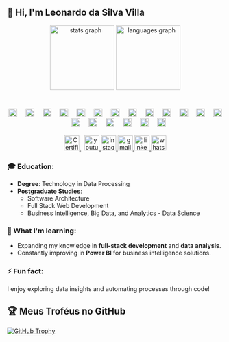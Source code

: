 <h2 align="left">👋 Hi, I'm Leonardo da Silva Villa</h2>

<div align="center">
  <img src="https://github-readme-stats.vercel.app/api?username=LeonardoVilla&hide_title=false&hide_rank=false&show_icons=true&include_all_commits=true&count_private=true&disable_animations=false&theme=dracula&locale=en&hide_border=false" height="150" alt="stats graph" />
  <img src="https://github-readme-stats.vercel.app/api/top-langs?username=LeonardoVilla&locale=pt-br&hide_title=false&layout=compact&card_width=320&langs_count=5&theme=dracula&hide_border=false" height="150" alt="languages graph" />
</div>
<br>

###
<div align="center">
  <img src="https://cdn.jsdelivr.net/gh/devicons/devicon/icons/javascript/javascript-original.svg" height="20" alt="javascript logo" />
  <img width="12" />
  <img src="https://cdn.jsdelivr.net/gh/devicons/devicon/icons/typescript/typescript-original.svg" height="20" alt="typescript logo" />
  <img width="12" />
  <img src="https://cdn.jsdelivr.net/gh/devicons/devicon/icons/react/react-original.svg" height="20" alt="react logo" />
  <img width="12" />
  <img src="https://cdn.jsdelivr.net/gh/devicons/devicon/icons/html5/html5-original.svg" height="20" alt="html5 logo" />
  <img width="12" />
  <img src="https://cdn.jsdelivr.net/gh/devicons/devicon/icons/css3/css3-original.svg" height="20" alt="css3 logo" />
  <img width="12" />
  <img src="https://cdn.jsdelivr.net/gh/devicons/devicon/icons/python/python-original.svg" height="20" alt="python logo" />
  <img width="12" />
  <img src="https://cdn.jsdelivr.net/gh/devicons/devicon/icons/bootstrap/bootstrap-original.svg" height="20" alt="bootstrap logo" />
  <img width="12" />
  <img src="https://cdn.jsdelivr.net/gh/devicons/devicon/icons/filezilla/filezilla-plain.svg" height="20" alt="filezilla logo" />
  <img width="12" />
  <img src="https://cdn.jsdelivr.net/gh/devicons/devicon/icons/figma/figma-original.svg" height="20" alt="figma logo" />
  <img width="12" />
  <img src="https://cdn.jsdelivr.net/gh/devicons/devicon/icons/ionic/ionic-original.svg" height="20" alt="ionic logo" />
  <img width="12" />
  <img src="https://cdn.jsdelivr.net/gh/devicons/devicon/icons/laravel/laravel-original.svg" height="20" alt="laravel logo" />
  <img width="12" />
  <img src="https://cdn.jsdelivr.net/gh/devicons/devicon/icons/mysql/mysql-original.svg" height="20" alt="mysql logo" />
  <img width="12" />
  <img src="https://cdn.jsdelivr.net/gh/devicons/devicon/icons/nodejs/nodejs-original.svg" height="20" alt="nodejs logo" />
  <img width="12" />
  <img src="https://cdn.jsdelivr.net/gh/devicons/devicon/icons/php/php-original.svg" height="20" alt="php logo" />
  <img width="12" />
  <img src="https://cdn.jsdelivr.net/gh/devicons/devicon/icons/vscode/vscode-original.svg" height="20" alt="vscode logo" />
  <img width="12" />
  <img src="https://cdn.jsdelivr.net/gh/devicons/devicon/icons/angularjs/angularjs-original.svg" height="20" alt="angularjs logo" />
  <img width="12" />
  <img src="https://cdn.jsdelivr.net/gh/devicons/devicon/icons/apache/apache-original.svg" height="20" alt="apache logo" />
  <img width="12" />
  <img src="https://cdn.jsdelivr.net/gh/devicons/devicon/icons/mongodb/mongodb-original.svg" height="20" alt="mongodb logo" />
  <img width="12" />
  <img src="https://cdn.jsdelivr.net/gh/devicons/devicon/icons/sqlite/sqlite-original.svg" height="20" alt="sqlite logo" />
</div>

<br>

<div align="center">
  <a href="https://www.credly.com/users/villa" target="_blank">
    <img src="https://github.com/LeonardoVilla/img/blob/main/credly.svg" alt="Certification 1" height="35" />
  </a>&nbsp;
  <a href="https://www.youtube.com/@LeonardoVillaProfessor" target="_blank">
    <img src="https://img.shields.io/static/v1?message=Youtube&logo=youtube&label=&color=FF0000&logoColor=white&labelColor=&style=for-the-badge" height="35" alt="youtube logo" />
  </a>
  <a href="https://www.instagram.com/manualdolaravel/" target="_blank">
    <img src="https://img.shields.io/static/v1?message=Instagram&logo=instagram&label=&color=E4405F&logoColor=white&labelColor=&style=for-the-badge" height="35" alt="instagram logo" />
  </a>
  <a href="https://mail.google.com/mail/?view=cm&fs=1&to=leosivi@gmail.com" target="_blank">
    <img src="https://img.shields.io/static/v1?message=Gmail&logo=gmail&label=&color=D14836&logoColor=white&labelColor=&style=for-the-badge" height="35" alt="gmail logo" />
  </a>
  <a href="https://www.linkedin.com/in/leonardotech/" target="_blank">
    <img src="https://img.shields.io/static/v1?message=LinkedIn&logo=linkedin&label=&color=0077B5&logoColor=white&labelColor=&style=for-the-badge" height="35" alt="linkedin logo" />
  </a>
  <a href="https://wa.me/5565981391515" target="_blank">
    <img src="https://img.shields.io/static/v1?message=Whatsapp&logo=whatsapp&label=&color=25D366&logoColor=white&labelColor=&style=for-the-badge" height="35" alt="whatsapp logo" />
  </a>
</div>


### 🎓 Education:
- **Degree**: Technology in Data Processing
- **Postgraduate Studies**:
  - Software Architecture
  - Full Stack Web Development
  - Business Intelligence, Big Data, and Analytics - Data Science


### 🌱 What I'm learning:
- Expanding my knowledge in **full-stack development** and **data analysis**.
- Constantly improving in **Power BI** for business intelligence solutions.


### ⚡ Fun fact:
I enjoy exploring data insights and automating processes through code!

## 🏆 Meus Troféus no GitHub
[![GitHub Trophy](https://github-profile-trophy.vercel.app/?username=LeonardoVilla&theme=monokai&row=1&column=7&margin-w=15&margin-h=15&no-bg=true&no-frame=true)](https://github.com/ryo-ma/github-profile-trophy)


